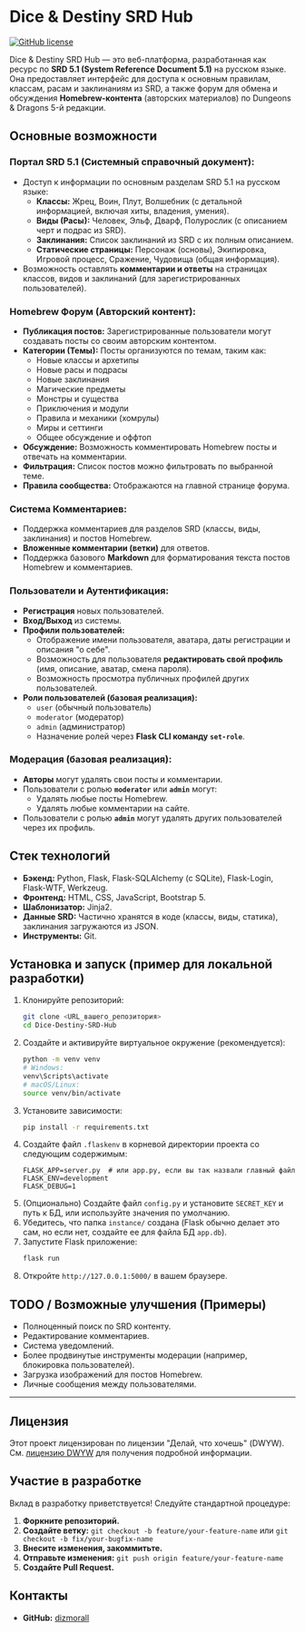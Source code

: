 # Dice & Destiny SRD Hub

[![GitHub license](https://img.shields.io/badge/license-DWYW-blue.svg)](https://github.com/thornjad/DWYW)

Dice & Destiny SRD Hub — это веб-платформа, разработанная как ресурс по **SRD 5.1 (System Reference Document 5.1)** на русском языке. Она предоставляет интерфейс для доступа к основным правилам, классам, расам и заклинаниям из SRD, а также форум для обмена и обсуждения **Homebrew-контента** (авторских материалов) по Dungeons & Dragons 5-й редакции.

## Основные возможности

### Портал SRD 5.1 (Системный справочный документ):

*   Доступ к информации по основным разделам SRD 5.1 на русском языке:
    *   **Классы:** Жрец, Воин, Плут, Волшебник (с детальной информацией, включая хиты, владения, умения).
    *   **Виды (Расы):** Человек, Эльф, Дварф, Полурослик (с описанием черт и подрас из SRD).
    *   **Заклинания:** Список заклинаний из SRD с их полным описанием.
    *   **Статические страницы:** Персонаж (основы), Экипировка, Игровой процесс, Сражение, Чудовища (общая информация).
*   Возможность оставлять **комментарии и ответы** на страницах классов, видов и заклинаний (для зарегистрированных пользователей).

### Homebrew Форум (Авторский контент):

*   **Публикация постов:** Зарегистрированные пользователи могут создавать посты со своим авторским контентом.
*   **Категории (Темы):** Посты организуются по темам, таким как:
    *   Новые классы и архетипы
    *   Новые расы и подрасы
    *   Новые заклинания
    *   Магические предметы
    *   Монстры и существа
    *   Приключения и модули
    *   Правила и механики (хомрулы)
    *   Миры и сеттинги
    *   Общее обсуждение и оффтоп
*   **Обсуждение:** Возможность комментировать Homebrew посты и отвечать на комментарии.
*   **Фильтрация:** Список постов можно фильтровать по выбранной теме.
*   **Правила сообщества:** Отображаются на главной странице форума.

### Система Комментариев:

*   Поддержка комментариев для разделов SRD (классы, виды, заклинания) и постов Homebrew.
*   **Вложенные комментарии (ветки)** для ответов.
*   Поддержка базового **Markdown** для форматирования текста постов Homebrew и комментариев.

### Пользователи и Аутентификация:

*   **Регистрация** новых пользователей.
*   **Вход/Выход** из системы.
*   **Профили пользователей:**
    *   Отображение имени пользователя, аватара, даты регистрации и описания "о себе".
    *   Возможность для пользователя **редактировать свой профиль** (имя, описание, аватар, смена пароля).
    *   Возможность просмотра публичных профилей других пользователей.
*   **Роли пользователей (базовая реализация):**
    *   `user` (обычный пользователь)
    *   `moderator` (модератор)
    *   `admin` (администратор)
    *   Назначение ролей через **Flask CLI команду `set-role`**.

### Модерация (базовая реализация):

*   **Авторы** могут удалять свои посты и комментарии.
*   Пользователи с ролью **`moderator`** или **`admin`** могут:
    *   Удалять любые посты Homebrew.
    *   Удалять любые комментарии на сайте.
*   Пользователи с ролью **`admin`** могут удалять других пользователей через их профиль.

## Стек технологий

*   **Бэкенд:** Python, Flask, Flask-SQLAlchemy (с SQLite), Flask-Login, Flask-WTF, Werkzeug.
*   **Фронтенд:** HTML, CSS, JavaScript, Bootstrap 5.
*   **Шаблонизатор:** Jinja2.
*   **Данные SRD:** Частично хранятся в коде (классы, виды, статика), заклинания загружаются из JSON.
*   **Инструменты:** Git.

## Установка и запуск (пример для локальной разработки)

1.  Клонируйте репозиторий:
    ```bash
    git clone <URL_вашего_репозитория>
    cd Dice-Destiny-SRD-Hub
    ```
2.  Создайте и активируйте виртуальное окружение (рекомендуется):
    ```bash
    python -m venv venv
    # Windows:
    venv\Scripts\activate
    # macOS/Linux:
    source venv/bin/activate
    ```
3.  Установите зависимости:
    ```bash
    pip install -r requirements.txt
    ```
4.  Создайте файл `.flaskenv` в корневой директории проекта со следующим содержимым:
    ```
    FLASK_APP=server.py  # или app.py, если вы так назвали главный файл
    FLASK_ENV=development
    FLASK_DEBUG=1
    ```
5.  (Опционально) Создайте файл `config.py` и установите `SECRET_KEY` и путь к БД, или используйте значения по умолчанию.
6.  Убедитесь, что папка `instance/` создана (Flask обычно делает это сам, но если нет, создайте ее для файла БД `app.db`).
7.  Запустите Flask приложение:
    ```bash
    flask run
    ```
8.  Откройте `http://127.0.0.1:5000/` в вашем браузере.

## TODO / Возможные улучшения (Примеры)

*   Полноценный поиск по SRD контенту.
*   Редактирование комментариев.
*   Система уведомлений.
*   Более продвинутые инструменты модерации (например, блокировка пользователей).
*   Загрузка изображений для постов Homebrew.
*   Личные сообщения между пользователями.

---

## Лицензия

Этот проект лицензирован по лицензии "Делай, что хочешь" (DWYW). См. [лицензию DWYW](https://github.com/thornjad/DWYW?ysclid=m8o31qjk7n382921174) для получения подробной информации.

## Участие в разработке

Вклад в разработку приветствуется!  Следуйте стандартной процедуре:

1.  **Форкните репозиторий.**
2.  **Создайте ветку:** `git checkout -b feature/your-feature-name` или `git checkout -b fix/your-bugfix-name`
3.  **Внесите изменения, закоммитьте.**
4.  **Отправьте изменения:** `git push origin feature/your-feature-name`
5.  **Создайте Pull Request.**

## Контакты

*   **GitHub:** [dizmorall](https://github.com/dizmorall)
